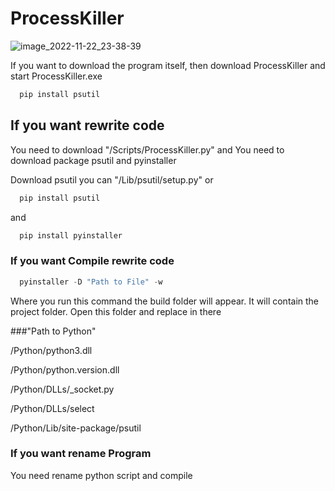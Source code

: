 # ProcessKiller

![image_2022-11-22_23-38-39](https://user-images.githubusercontent.com/56482435/203416908-ff367736-3bb7-4de5-9533-20adbc97c6cd.png)

If you want to download the program itself, then download ProcessKiller and start ProcessKiller.exe
```python
  pip install psutil
```

## If you want rewrite code

You need to download "/Scripts/ProcessKiller.py"
and
You need to download package psutil and pyinstaller

Download psutil you can "/Lib/psutil/setup.py" 
or
```python
  pip install psutil
```
and

```python
  pip install pyinstaller
```

### If you want Compile rewrite code

```python
  pyinstaller -D "Path to File" -w
```
Where you run this command the build folder will appear. It will contain the project folder.
Open this folder and replace in there

###"Path to Python"

/Python/python3.dll

/Python/python.version.dll

/Python/DLLs/_socket.py

/Python/DLLs/select

/Python/Lib/site-package/psutil

### If you want rename Program

You need rename python script and compile



